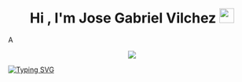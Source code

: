 <h1 align="center"><b>Hi , I'm Jose Gabriel Vilchez </b><img src="https://media.giphy.com/media/hvRJCLFzcasrR4ia7z/giphy.gif" width="30"></h1>
<!--  -->A
<p align="center">
  <a href="https://git.io/typing-svg"><img src="https://readme-typing-svg.herokuapp.com font=Time+New+Roman&color=E41224&size=20&center=true&vCenter=true&width=600&height=100&lines=Full+stack+developer,;Computer+Science+Engineering+Student,;Proactive+Learner/Researcher,;A+web+development+Enthusiast..<3"></a>
</p>
<a href="https://git.io/typing-svg"><img src="https://readme-typing-svg.herokuapp.com?font=Time+New+Roman&pause=800&color=E41224&center=true&vCenter=true&width=600&height=100&lines=Full+stack+developer,;Computer+Science+Engineering+Student,;Proactive+Learner/Researcher,;A+web+development+Enthusiast..<3" alt="Typing SVG" /></a>

